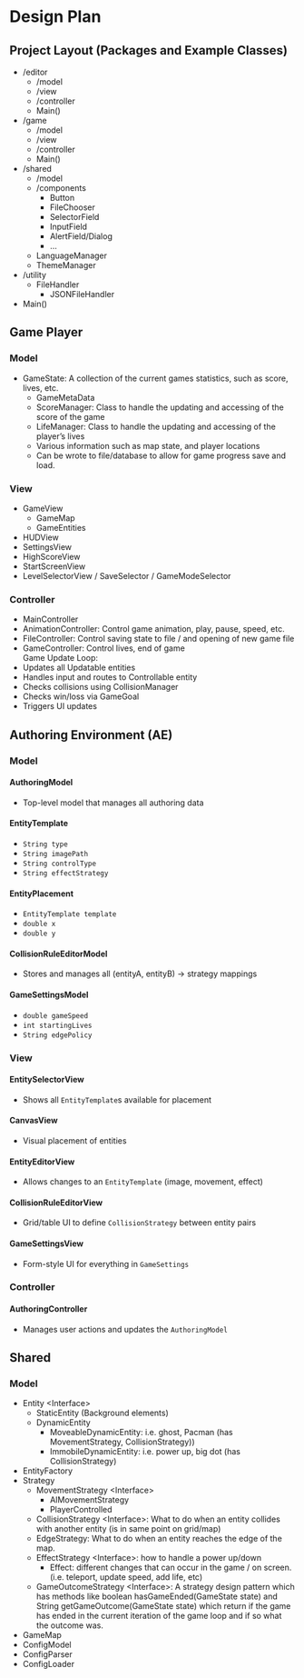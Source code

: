 # Design Plan

## Project Layout (Packages and Example Classes)

* /editor
    * /model
    * /view
    * /controller
    * Main()
* /game
    * /model
    * /view
    * /controller
    * Main()
* /shared
    * /model
    * /components
        * Button
        * FileChooser
        * SelectorField
        * InputField
        * AlertField/Dialog
        * …
    * LanguageManager
    * ThemeManager
* /utility
    * FileHandler
        * JSONFileHandler
* Main()

## Game Player

### Model

* GameState: A collection of the current games statistics, such as score, lives, etc.
    * GameMetaData
    * ScoreManager: Class to handle the updating and accessing of the score of the game
    * LifeManager: Class to handle the updating and accessing of the player’s lives
    * Various information such as map state, and player locations
    * Can be wrote to file/database to allow for game progress save and load.

### View

* GameView
    * GameMap
    * GameEntities
* HUDView
* SettingsView
* HighScoreView
* StartScreenView
* LevelSelectorView / SaveSelector / GameModeSelector

### Controller

* MainController
* AnimationController: Control game animation, play, pause, speed, etc.
* FileController: Control saving state to file / and opening of new game file
* GameController: Control lives, end of game  
  Game Update Loop:
* Updates all Updatable entities
* Handles input and routes to Controllable entity
* Checks collisions using CollisionManager
* Checks win/loss via GameGoal
* Triggers UI updates

## **Authoring Environment (AE)**

### Model

#### **AuthoringModel**

* Top-level model that manages all authoring data

#### **EntityTemplate**

* `String type`
* `String imagePath`
* `String controlType`
* `String effectStrategy`

#### **EntityPlacement**

* `EntityTemplate template`
* `double x`
* `double y`

#### **CollisionRuleEditorModel**

* Stores and manages all (entityA, entityB) → strategy mappings

#### **GameSettingsModel**

* `double gameSpeed`
* `int startingLives`
* `String edgePolicy`

### View

#### **EntitySelectorView**

* Shows all `EntityTemplate`s available for placement

#### **CanvasView**

* Visual placement of entities

#### **EntityEditorView**

* Allows changes to an `EntityTemplate` (image, movement, effect)

#### **CollisionRuleEditorView**

* Grid/table UI to define `CollisionStrategy` between entity pairs

#### **GameSettingsView**

* Form-style UI for everything in `GameSettings`

### Controller

#### **AuthoringController**

* Manages user actions and updates the `AuthoringModel`

## Shared

### Model

* Entity \<Interface\>
    * StaticEntity (Background elements)
    * DynamicEntity
        * MoveableDynamicEntity: i.e. ghost, Pacman (has MovementStrategy, CollisionStrategy))
        * ImmobileDynamicEntity: i.e. power up, big dot (has CollisionStrategy)
* EntityFactory
* Strategy
    * MovementStrategy \<Interface\>
        * AIMovementStrategy
        * PlayerControlled
    * CollisionStrategy \<Interface\>: What to do when an entity collides with another entity (is in same point on grid/map)
    * EdgeStrategy: What to do when an entity reaches the edge of the map.
    * EffectStrategy \<Interface\>: how to handle a power up/down
        * Effect: different changes that can occur in the game / on screen. (i.e. teleport, update speed, add life, etc)
    * GameOutcomeStrategy \<Interface\>: A strategy design pattern which has methods like boolean hasGameEnded(GameState state) and String getGameOutcome(GameState state) which return if the game has ended in the current iteration of the game loop and if so what the outcome was.
* GameMap
* ConfigModel
* ConfigParser
* ConfigLoader